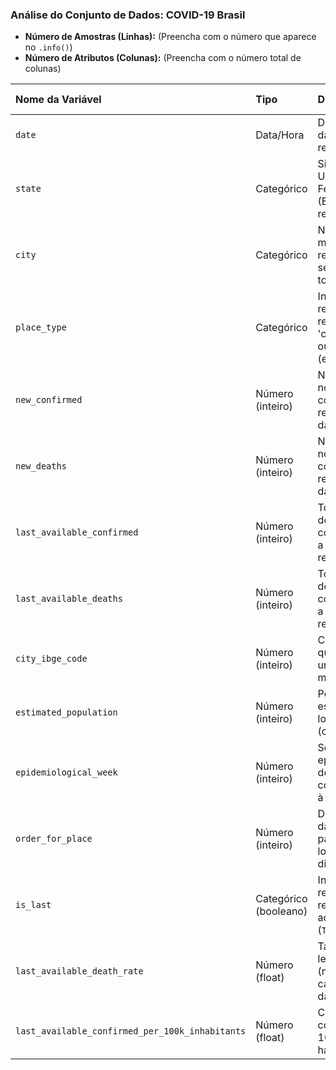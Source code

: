 ### Análise do Conjunto de Dados: COVID-19 Brasil

* **Número de Amostras (Linhas):** (Preencha com o número que aparece no `.info()`)
* **Número de Atributos (Colunas):** (Preencha com o número total de colunas)

| Nome da Variável | Tipo | Descrição | Unidades | Valores Faltantes |
| :--- | :--- | :--- | :--- | :--- |
| `date` | Data/Hora | Data em que os dados foram registrados. | N/A | 0 |
| `state` | Categórico | Sigla da Unidade Federativa (Estado) do registro. | N/A | 0 |
| `city` | Categórico | Nome do município do registro. Pode ser nulo para totais estaduais. | N/A |20119 |
| `place_type` | Categórico | Indica se o registro se refere a uma 'city' (cidade) ou 'state' (estado). | N/A | 0 |
| `new_confirmed` | Número (inteiro) | Número de novos casos confirmados registrados na data. | Casos | 0 |
| `new_deaths` | Número (inteiro) | Número de novas mortes confirmadas registradas na data. | Mortes | 0 |
| `last_available_confirmed` | Número (inteiro) | Total acumulado de casos confirmados até a data do registro. | Casos | 0 |
| `last_available_deaths` | Número (inteiro) | Total acumulado de mortes confirmadas até a data do registro. | Mortes | 0 |
| `city_ibge_code` | Número (inteiro) | Código IBGE que identifica unicamente o município. | N/A | 13646 |
| `estimated_population` | Número (inteiro) | População estimada para o local (cidade/estado). | Pessoas | 13646 |
| `epidemiological_week` | Número (inteiro) | Semana epidemiológica do ano correspondente à data. | N/A | 0 |
| `order_for_place` | Número (inteiro) | Dia sequencial da pandemia para aquele local (1º dia, 2º dia, etc.). | N/A | 0 |
| `is_last` | Categórico (booleano) | Indica se é o registro mais recente para aquele local (`True`/`False`). | N/A | 0 |
| `last_available_death_rate`| Número (float) | Taxa de letalidade (mortes / casos) calculada até a data. | Taxa | 0 |
| `last_available_confirmed_per_100k_inhabitants`| Número (float) | Casos confirmados por 100 mil habitantes. | Casos por 100k hab. | 29166 |